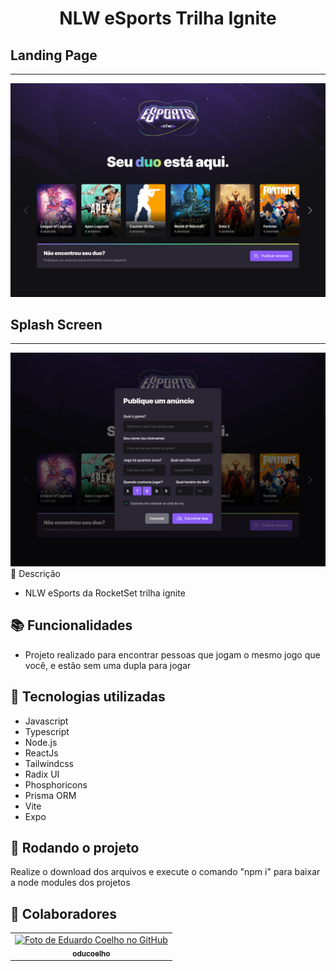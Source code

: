 <h1 align="center">NLW eSports Trilha Ignite</h1>

## Landing Page
<hr />
<img src="screenshot.jpg" />

## Splash Screen
<hr />
<img src="screenshot2.jpg" 

 
## :memo: Descrição
* NLW eSports da RocketSet trilha ignite

## :books: Funcionalidades
* Projeto realizado para encontrar pessoas que jogam o mesmo jogo que você, e estão sem uma dupla para jogar
     
## :wrench: Tecnologias utilizadas
* Javascript
* Typescript
* Node.js
* ReactJs
* Tailwindcss
* Radix UI
* Phosphoricons
* Prisma ORM
* Vite
* Expo
     
## :rocket: Rodando o projeto
Realize o download dos arquivos e execute o comando "npm i" para baixar a node modules dos projetos

## :handshake: Colaboradores
<table>
  <tr>
    <td align="center">
      <a href="http://github.com/oducoelho">
        <img src="https://avatars.githubusercontent.com/u/104034703?v=4" width="100px;" alt="Foto de Eduardo Coelho no GitHub"/><br>
        <sub>
          <b>oducoelho</b>
        </sub>
      </a>
    </td>
  </tr>
</table>
